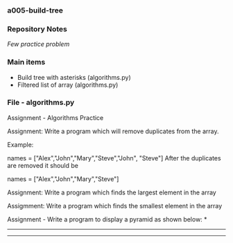 ### a005-build-tree

### Repository Notes
*Few practice problem*

### Main items
* Build tree with asterisks (algorithms.py)
* Filtered list of array (algorithms.py)

### File - algorithms.py
Assignment - Algorithms Practice

Assignment: Write a program which will remove duplicates from the array. 

Example: 

names = ["Alex","John","Mary","Steve","John", "Steve"]
After the duplicates are removed it should be 

names = ["Alex","John","Mary","Steve"]
 
Assignment: Write a program which finds the largest element in the array 

Assigmment: Write a program which finds the smallest element in the array

Assignment - Write a program to display a pyramid as shown below:
    *
   ***
  *****
